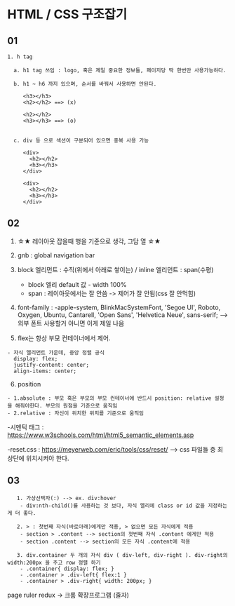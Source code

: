 # HTML / CSS 구조잡기 

## 01
    1. h tag
  
      a. h1 tag 쓰임 : logo, 혹은 제일 중요한 정보들, 페이지당 딱 한번만 사용가능하다.

      b. h1 ~ h6 까지 있으며, 순서를 바꿔서 사용하면 안된다.
 
         <h3></h3>                   
         <h2></h2> ==> (x)          

         <h2></h2>
         <h3></h3> ==> (o)


      c. div 등 으로 섹션이 구분되어 있으면 중복 사용 가능

         <div>
           <h2></h2>
           <h3></h3>
         </div>

         <div>
           <h2></h2>
           <h3></h3>
         </div>
      

## 02
  1. ☆★ 레이아웃 잡을때 행을 기준으로 생각, 그담 열 ☆★
 
  2. gnb : global navigation bar
 
  3. block 엘리먼트 : 수직(위에서 아래로 쌓이는) / inline 엘리먼트 : span(수평)
        - block 엘리 default 값 - width 100%
        - span : 레이아웃에서는 잘 안씀 -> 제어가 잘 안됨(css 잘 안먹힘)
   
  4. font-family : -apple-system, BlinkMacSystemFont, 'Segoe UI', Roboto, Oxygen, Ubuntu, Cantarell,
    'Open Sans', 'Helvetica Neue', sans-serif;    --> 외부 폰트 사용할거 아니면 이게 제일 나음
  
  5. flex는 항상 부모 컨테이너에서 제어.
    
    - 자식 엘리먼트 가운데, 중앙 정렬 공식
      display: flex;
      justify-content: center;
      align-items: center;
      
  6. position 
    
    - 1.absolute : 부모 혹은 부모의 부모 컨테이너에 반드시 position: relative 설정을 해줘야한다. 부모의 원점을 기준으로 움직임
    - 2.relative : 자신이 위치한 위치를 기준으로 움직임
  
  
  
  -시멘틱 태그 : https://www.w3schools.com/html/html5_semantic_elements.asp
  
  -reset.css : https://meyerweb.com/eric/tools/css/reset/ --> css 파일들 중 최상단에 위치시켜야 한다. 
  
## 03
```
   1. 가상선택자(:) --> ex. div:hover  
    - div:nth-child()를 사용하는 것 보다, 자식 엘리에 class or id 값을 지정하는게 더 좋다.
    
   2. > : 첫번째 자식(바로아래)에게만 적용, > 없으면 모든 자식에게 적용
    - section > .content --> section의 첫번째 자식 .content 에게만 적용
    - section .content --> section의 모든 자식 .content에 적용
    
   3. div.container 두 개의 자식 div ( div-left, div-right ). div-right의 width:200px 을 주고 row 정렬 하기
    - .container{ display: flex; }
    - .container > .div-left{ flex:1 }
    - .container > .div-right{ width: 200px; }
```   

page ruler redux -> 크롬 확장프로그램 (줄자)
